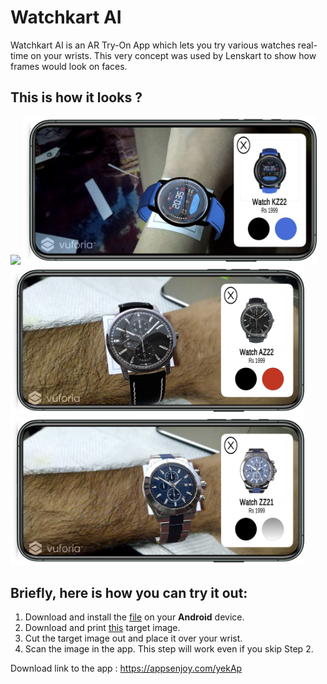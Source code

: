 # Watchkart AI

<!-- <p align="center">
  <img src="logos/unity.png" width="200px">
  <img src="logos/vuforia.png" width="150px">
</p>
 <a href="https://unity.com/" target="_blank">
    <img src="https://www.vectorlogo.zone/logos/unity3d/unity3d-icon.svg" alt="unity" width="20"/>
 </a>
 <img src="images/logos/vuforia.png" width="35px"> -->

Watchkart AI is an AR Try-On App which lets you try various watches real-time on your wrists. This very concept was used by Lenskart to show how frames would look on faces.

## This is how it looks ?

<img src="images/mockups/1.png" width="470px"> <img src="images/mockups/4.png" width="470px">
<br/>
<img src="images/mockups/3.png" width="470px"> <img src="images/mockups/2.png" width="470px">

## Briefly, here is how you can try it out:

1. Download and install the [file](apk/Watch%20Try%20On%20App.sln.apk) on your **Android** device.
2. Download and print [this](images/target/target.pdf) target image.
3. Cut the target image out and place it over your wrist.
4. Scan the image in the app. This step will work even if you skip Step 2.

Download link to the app : https://appsenjoy.com/yekAp
